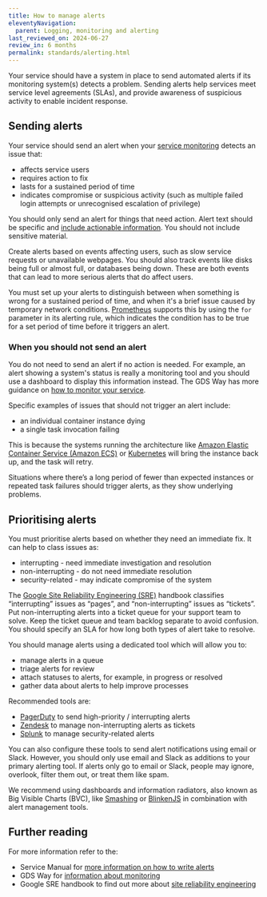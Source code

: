 ```yaml
---
title: How to manage alerts
eleventyNavigation:
  parent: Logging, monitoring and alerting
last_reviewed_on: 2024-06-27
review_in: 6 months
permalink: standards/alerting.html
---
```


Your service should have a system in place to send automated alerts if its monitoring system(s) detects a problem. Sending alerts help services meet service level agreements (SLAs), and provide awareness of suspicious activity to enable incident response.

## Sending alerts

Your service should send an alert when your [service monitoring][] detects an issue that:

* affects service users
* requires action to fix
* lasts for a sustained period of time
* indicates compromise or suspicious activity (such as multiple failed login attempts or unrecognised escalation of privilege)

You should only send an alert for things that need action. Alert text should be specific and [include actionable information][]. You should not include sensitive material.

Create alerts based on events affecting users, such as slow service requests or unavailable webpages. You should also track events like disks being full or almost full, or databases being down. These are both events that can lead to more serious alerts that do affect users.

You must set up your alerts to distinguish between when something is wrong for a sustained period of time, and when it's a brief issue caused by temporary network conditions. [Prometheus][] supports this by using the `for` parameter in its alerting rule, which indicates the condition has to be true for a set period of time before it triggers an alert.

### When you should not send an alert

You do not need to send an alert if no action is needed. For example, an alert showing a system's status is really a monitoring tool and you should use a dashboard to display this information instead. The GDS Way has more guidance on [how to monitor your service][].

Specific examples of issues that should not trigger an alert include:

* an individual container instance dying
* a single task invocation failing

This is because the systems running the architecture like [Amazon Elastic Container Service (Amazon ECS)][] or [Kubernetes][] will bring the instance back up, and the task will retry.

Situations where there’s a long period of fewer than expected instances or repeated task failures should trigger alerts, as they show underlying problems.

## Prioritising alerts

You must prioritise alerts based on whether they need an immediate fix. It can help to class issues as:

* interrupting - need immediate investigation and resolution
* non-interrupting - do not need immediate resolution
* security-related - may indicate compromise of the system

The [Google Site Reliability Engineering (SRE)][site reliability engineering] handbook classifies “interrupting” issues as “pages”, and “non-interrupting” issues as “tickets”. Put non-interrupting alerts into a ticket queue for your support team to solve. Keep the ticket queue and team backlog separate to avoid confusion. You should specify an SLA for how long both types of alert take to resolve.

You should manage alerts using a dedicated tool which will allow you to:

* manage alerts in a queue
* triage alerts for review
* attach statuses to alerts, for example, in progress or resolved
* gather data about alerts to help improve processes

Recommended tools are:

- [PagerDuty][] to send high-priority / interrupting alerts
- [Zendesk][] to manage non-interrupting alerts as tickets
- [Splunk][] to manage security-related alerts

You can also configure these tools to send alert notifications using email or Slack. However, you should only use email and Slack as additions to your primary alerting tool. If alerts only go to email or Slack, people may ignore, overlook, filter them out, or treat them like spam.

We recommend using dashboards and information radiators, also known as Big Visible Charts (BVC), like [Smashing][] or [BlinkenJS][] in combination with alert management tools.

## Further reading

For more information refer to the:

* Service Manual for [more information on how to write alerts][]
* GDS Way for [information about monitoring][]
* Google SRE handbook to find out more about [site reliability engineering][]

[service monitoring]: /standards/monitoring.html
[PagerDuty]: https://www.pagerduty.com
[Zendesk]: https://www.zendesk.com
[Splunk]: https://splunk.com
[Smashing]: https://github.com/Smashing/smashing
[BlinkenJS]: https://github.com/alphagov/blinkenjs
[information about monitoring]: /standards/monitoring.html
[site reliability engineering]: https://sre.google/sre-book/table-of-contents/
[more information on how to write alerts]: https://www.gov.uk/service-manual/technology/monitoring-the-status-of-your-service
[include actionable information]: https://response.pagerduty.com/oncall/alerting_principles/#alert-content
[Prometheus]: https://prometheus.io/
[how to monitor your service]: /standards/monitoring.html
[Amazon Elastic Container Service (Amazon ECS)]: https://aws.amazon.com/ecs/
[Kubernetes]: https://kubernetes.io/
